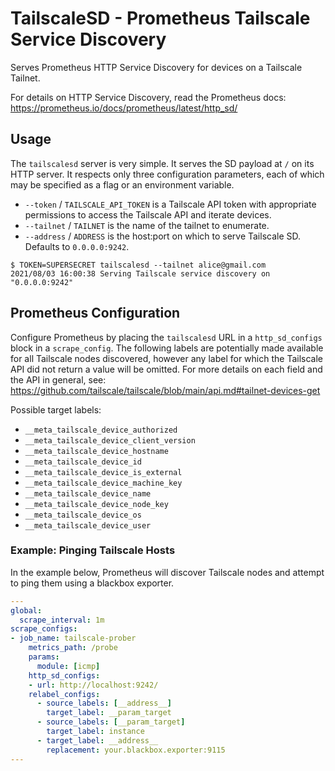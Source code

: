 # TailscaleSD - Prometheus Tailscale Service Discovery

Serves Prometheus HTTP Service Discovery for devices on a Tailscale Tailnet.

For details on HTTP Service Discovery, read the Prometheus docs:
https://prometheus.io/docs/prometheus/latest/http_sd/

## Usage

The `tailscalesd` server is very simple. It serves the SD payload at `/` on its
HTTP server. It respects only three configuration parameters, each of which may
be specified as a flag or an environment variable.

- `--token` / `TAILSCALE_API_TOKEN` is a Tailscale API token with appropriate
  permissions to access the Tailscale API and iterate devices.
- `--tailnet` / `TAILNET` is the name of the tailnet to enumerate.
- `--address` / `ADDRESS` is the host:port on which to serve Tailscale SD.
  Defaults to `0.0.0.0:9242`.

```console
$ TOKEN=SUPERSECRET tailscalesd --tailnet alice@gmail.com
2021/08/03 16:00:38 Serving Tailscale service discovery on "0.0.0.0:9242"
```

## Prometheus Configuration

Configure Prometheus by placing the `tailscalesd` URL in a `http_sd_configs`
block in a `scrape_config`. The following labels are potentially made available
for all Tailscale nodes discovered, however any label for which the Tailscale
API did not return a value will be omitted. For more details on each field and
the API in general, see: https://github.com/tailscale/tailscale/blob/main/api.md#tailnet-devices-get

Possible target labels:

- `__meta_tailscale_device_authorized`
- `__meta_tailscale_device_client_version`
- `__meta_tailscale_device_hostname`
- `__meta_tailscale_device_id`
- `__meta_tailscale_device_is_external`
- `__meta_tailscale_device_machine_key`
- `__meta_tailscale_device_name`
- `__meta_tailscale_device_node_key`
- `__meta_tailscale_device_os`
- `__meta_tailscale_device_user`

### Example: Pinging Tailscale Hosts

In the example below, Prometheus will discover Tailscale nodes and attempt to
ping them using a blackbox exporter.

```yaml
---
global:
  scrape_interval: 1m
scrape_configs:
- job_name: tailscale-prober
    metrics_path: /probe
    params:
      module: [icmp]
    http_sd_configs:
    - url: http://localhost:9242/
    relabel_configs:
      - source_labels: [__address__]
        target_label: __param_target
      - source_labels: [__param_target]
        target_label: instance
      - target_label: __address__
        replacement: your.blackbox.exporter:9115
---
